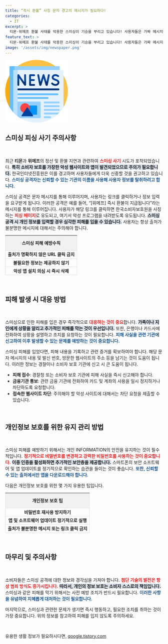 ```yaml
---
title: “즉시 환불” 사칭 문자 경고의 메시지가 필요하다!
categories:
  - IT
excerpt: >
  티몬·위메프 환불 사태를 악용한 스미싱이 기승을 부리고 있습니다! 사용자들은 가짜 메시지에 속아 개인정보 유출 위험에 처할 수 있으니, 출처 불명 URL 클릭을 주의해야 합니다!
feature_text: >
  티몬·위메프 환불 사태를 악용한 스미싱이 기승을 부리고 있습니다! 사용자들은 가짜 메시지에 속아 개인정보 유출 위험에 처할 수 있으니, 출처 불명 URL 클릭을 주의해야 합니다!
image: '/assets/img/newspaper.png'
---
```


<p><img src="/assets/img/newspaper.png" alt="kimp 속보" /></p>

<h2 data-ke-size="size26">스미싱 피싱 사기 주의사항</h2>

<p data-ke-size="size16">&nbsp;</p>

<p>최근 <strong>티몬</strong>과 <strong>위메프</strong>의 정산 및 환불 지연과 관련하여 <b><span style="color: #ee2323;">스미싱 사기</span></b> 시도가 포착되었습니다. <b><span style="background-color: #21538527;">특히 소비자 보호를 가장한 악성 웹사이트와 앱이 발견되었으므로 주의가 필요합니다.</span></b> 한국인터넷진흥원은 이를 경고하며 사용자들에게 더욱 신중할 것을 권고하고 있습니다. <b><span style="color: #1a5490;">스미싱 공격자는 신뢰할 수 있는 기관의 이름을 사용해 사용자 정보를 탈취하려고 합니다.</span></b>  </p>

<p>스미싱 공격은 문자 메시지를 통해 이루어지며, 사용자는 링크를 클릭하거나 정보 입력을 요구받게 됩니다. 이러한 공격은 예를 들어, “[위메프] 즉시 환불이 지급됩니다”라는 메시지를 통해 이루어집니다. 사용자가 해당 링크를 클릭하면 한국소비자보호원을 사칭하는 <b><span style="color: #ee2323;">피싱 페이지</span></b>로 유도되고, 여기서 악성 프로그램을 내려받도록 유도됩니다. <b><span style="background-color: #21538527;">스미싱 공격 시 개인 정보를 입력할 경우 심각한 피해를 입을 수 있습니다.</span></b> 사용자는 항상 출처가 불분명한 메시지에 대해서는 주의해야 합니다.</p>

<table style="width: 100%; border-collapse: collapse;">
    <tr style="border: 1px solid #ddd;">
        <th style="text-align: center; height: 40px; background-color: #f1f1f1;"><b>스미싱 피해 예방수칙</b></th>
    </tr>
    <tr style="border: 1px solid #ddd;">
        <td style="text-align: center; height: 17px;"><b>출처가 명확하지 않은 URL 클릭 금지</b></td>
    </tr>
    <tr style="border: 1px solid #ddd;">
        <td style="text-align: center; height: 17px;"><b>불필요한 정보는 제공하지 않기</b></td>
    </tr>
    <tr style="border: 1px solid #ddd;">
        <td style="text-align: center; height: 17px;"><b>악성 앱 설치 의심 시 즉시 삭제</b></td>
    </tr>
</table>

<p data-ke-size="size16">&nbsp;</p>

<h2 data-ke-size="size26">피해 발생 시 대응 방법</h2>

<p data-ke-size="size16">&nbsp;</p>

<p>스미싱으로 인한 피해를 입은 경우 즉각적으로 <b><span style="color: #ee2323;">대응하는 것이 중요</span></b>합니다. <b><span style="background-color: #21538527;">가족이나 지인에게 상황을 알리고 추가적인 피해를 막는 것이 우선입니다.</span></b> 또한, 은행이나 카드사에 전화하여 상황을 설명하고 조치를 요청하는 것이 필요합니다. <b><span style="color: #1a5490;">피해 사실을 관련 기관에 신고하여 이후 발생할 수 있는 문제를 예방하는 것이 중요합니다.</span></b></p>

<p>스미싱 피해를 입었다면, 피해 내용을 기록하고 관련 증거를 확보하여야 합니다. 해당 문자 메시지의 내용 및 발신 번호, 방문한 웹사이트의 주소 등을 남기는 것이 도움이 됩니다. 이러한 정보는 경찰이나 소비자 보호 기관에 신고 시 큰 도움이 됩니다. </p>

<ul>
    <li><b>피해 접수</b>: 경찰청 또는 소비자 보호 기관에 피해 사실을 즉시 신고해야 합니다.</li>
    <li><b>금융기관 통보</b>: 관련 금융 기관에 전화하여 카드 및 계좌의 사용을 일시 정지하거나 차단하도록 요청합니다.</li>
    <li><b>접속한 웹사이트 차단</b>: 주의해야 할 악성 사이트에 대해서는 차단 요청을 제출할 수 있습니다.</li>
</ul>

<p data-ke-size="size16">&nbsp;</p>

<h2 data-ke-size="size26">개인정보 보호를 위한 유지 관리 방법</h2>

<p data-ke-size="size16">&nbsp;</p>

<p>스미싱 피해를 예방하기 위해서는 개인 INFORMATION의 안전을 유지하는 것이 필수적입니다. <b><span style="color: #ee2323;">정기적으로 비밀번호를 변경하고 강력한 비밀번호를 사용하는 것이 중요합니다.</span></b> <b><span style="background-color: #21538527;">이중 인증을 활성화하면 추가적인 보안층을 제공합니다.</span></b> 스마트폰의 보안 소프트웨어 및 앱 업데이트를 정기적으로 확인하는 습관을 들이는 것이 좋습니다. <b><span style="color: #1a5490;">또한, 신뢰할 수 있는 출처에서만 앱을 다운로드해야 합니다.</span></b></p>

<p>다음은 개인정보 보호를 위한 몇 가지 유용한 팁입니다.</p>

<table style="width: 100%; border-collapse: collapse;">
    <tr style="border: 1px solid #ddd;">
        <th style="text-align: center; height: 40px; background-color: #f1f1f1;"><b>개인정보 보호 팁</b></th>
    </tr>
    <tr style="border: 1px solid #ddd;">
        <td style="text-align: center; height: 17px;"><b>비밀번호 재사용 방지하기</b></td>
    </tr>
    <tr style="border: 1px solid #ddd;">
        <td style="text-align: center; height: 17px;"><b>앱 및 소프트웨어 업데이트 정기적으로 실행</b></td>
    </tr>
    <tr style="border: 1px solid #ddd;">
        <td style="text-align: center; height: 17px;"><b>출처가 불분명한 메시지 또는 링크 클릭 금지</b></td>
    </tr>
</table> 

<p data-ke-size="size16">&nbsp;</p>

<h2 data-ke-size="size26">마무리 및 주의사항</h2>

<p data-ke-size="size16">&nbsp;</p>

<p>소비자들은 스미싱 공격에 대한 정보와 경각심을 가져야 합니다. <b><span style="color: #ee2323;">첨단 기술의 발전은 항상 범죄 방식도 증가시킵니다.</span></b> <b><span style="background-color: #21538527;">따라서, 개인의 정보 보호는 소비자 스스로의 책임입니다.</span></b> 스미싱과 같은 피해를 막기 위해서는 사전 예방 조치가 반드시 필요합니다. <b><span style="color: #1a5490;">이러한 사항을 유념하여 지혜롭게 대처하는 것이 필요합니다.</span></b> </p>

<p>마지막으로, 스미싱과 관련한 문제가 생기면 즉시 행동하고, 필요한 조치를 취하는 것이 가장 중요합니다. 위의 정보를 참고하여 피해를 입지 않도록 주의하세요. </p>

<p data-ke-size="size16">&nbsp;</p>
유용한 생활 정보가 필요하시다면, <a href="https://qoogle.tistory.com" rel="dofollow">qoogle.tistory.com</a>



